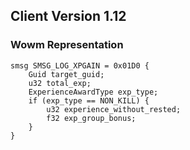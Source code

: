 ## Client Version 1.12

### Wowm Representation
```rust,ignore
smsg SMSG_LOG_XPGAIN = 0x01D0 {
    Guid target_guid;    
    u32 total_exp;    
    ExperienceAwardType exp_type;    
    if (exp_type == NON_KILL) {        
        u32 experience_without_rested;        
        f32 exp_group_bonus;        
    }    
}

```
